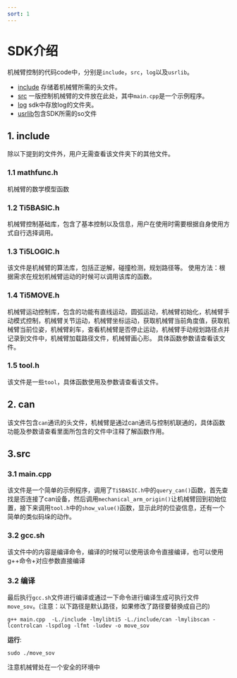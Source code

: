 ```yaml
---
sort: 1
---
```


# SDK介绍

机械臂控制的代码code中，分别是`include`，`src`，`log`以及`usrlib`。

+ [include](https://github.com/mrhouse-sweet/mechanical_arm_SDK-docs/tree/main/code/include) 存储着机械臂所需的头文件。
+ [src](https://github.com/mrhouse-sweet/mechanical_arm_SDK-docs/tree/main/code/src) 一版控制机械臂的文件放在此处，其中`main.cpp`是一个示例程序。
+ [log](https://github.com/mrhouse-sweet/mechanical_arm_SDK-docs/tree/main/code/log) sdk中存放log的文件夹。
+ [usrlib](https://github.com/mrhouse-sweet/mechanical_arm_SDK-docs/tree/main/code/usrlib)包含SDK所需的so文件

## 1. include

除以下提到的文件外，用户无需查看该文件夹下的其他文件。

### 1.1 mathfunc.h
机械臂的数学模型函数


### 1.2 Ti5BASIC.h

机械臂控制基础库，包含了基本控制以及信息，用户在使用时需要根据自身使用方式自行选择调用。

### 1.3 Ti5LOGIC.h

该文件是机械臂的算法库，包括正逆解，碰撞检测，规划路径等。
使用方法：根据需求在规划机械臂运动的时候可以调用该库的函数。

### 1.4 Ti5MOVE.h

机械臂运动控制库，包含的功能有直线运动，圆弧运动，机械臂初始化，机械臂手动模式控制，机械臂关节运动，机械臂坐标运动，获取机械臂当前角度值，获取机械臂当前位姿，机械臂刹车，查看机械臂是否停止运动，机械臂手动规划路径点并记录到文件中，机械臂加载路径文件，机械臂画心形。
具体函数参数请查看该文件。

### 1.5 tool.h

该文件是一些`tool`，具体函数使用及参数请查看该文件。

## 2. can
该文件包含`can`通讯的头文件，机械臂是通过can通讯与控制机联通的，具体函数功能及参数请查看里面所包含的文件中注释了解函数作用。

## 3.src
### 3.1 main.cpp

该文件是一个简单的示例程序，调用了`Ti5BASIC.h`中的`query_can()`函数，首先查找是否连接了can设备，然后调用`mechanical_arm_origin()`让机械臂回到初始位置，接下来调用`tool.h`中的`show_value()`函数，显示此时的位姿信息，还有一个简单的类似码垛的动作。

### 3.2 gcc.sh

该文件中的内容是编译命令，编译的时候可以使用该命令直接编译，也可以使用g++命令+对应参数直接编译

### 3.2 编译

最后执行`gcc.sh`文件进行编译或通过一下命令进行编译生成可执行文件`move_sov`。(注意：以下路径是默认路径，如果修改了路径要替换成自己的)
```
g++ main.cpp  -L./include -lmylibti5 -L./include/can -lmylibscan -lcontrolcan -lspdlog -lfmt -ludev -o move_sov
```
**运行**:
```
sudo ./move_sov
```
注意机械臂处在一个安全的环境中
